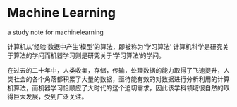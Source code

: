 # Machine Learning
a study note for machinelearning

计算机从‘经验’数据中产生‘模型’的算法，即被称为‘学习算法’
计算机科学是研究关于算法的学问而机器学习则是研究关于‘学习算法’的学问。

在过去的二十年中，人类收集，存储，传输，处理数据的能力取得了飞速提升，人类社会的各个角落都积累了大量的数据，亟待能有效的对数据进行分析利用的计算机算法，而机器学习恰顺应了大时代的这个迫切需求，因此该学科领域很自然的取得巨大发展，受到广泛关注。

